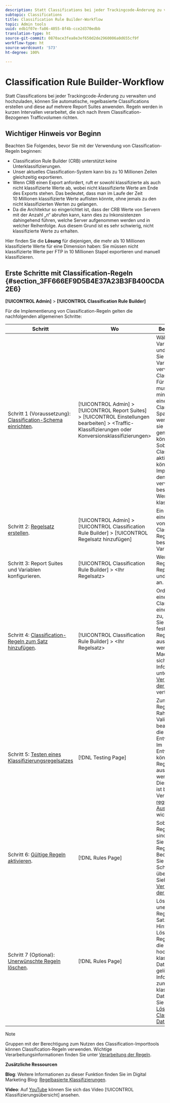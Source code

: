 ```yaml
---
description: Statt Classifications bei jeder Trackingcode-Änderung zu verwalten und hochzuladen, können Sie automatische, regelbasierte Classifications erstellen und diese auf mehrere Report Suites anwenden. Regeln werden in kurzen Intervallen verarbeitet, die sich nach Ihrem Classification-Bezogenen Trafficvolumen richten.
subtopic: Classifications
title: Classification Rule Builder-Workflow
topic: Admin tools
uuid: edb1f07e-fa86-4055-8f4b-cce2d370edbb
translation-type: ht
source-git-commit: 0870ace3fea8e3ef650d2de2960006a0d655cf9f
workflow-type: ht
source-wordcount: '573'
ht-degree: 100%

---
```



# Classification Rule Builder-Workflow

Statt Classifications bei jeder Trackingcode-Änderung zu verwalten und hochzuladen, können Sie automatische, regelbasierte Classifications erstellen und diese auf mehrere Report Suites anwenden. Regeln werden in kurzen Intervallen verarbeitet, die sich nach Ihrem Classification-Bezogenen Trafficvolumen richten.

## Wichtiger Hinweis vor Beginn

Beachten Sie Folgendes, bevor Sie mit der Verwendung von Classification-Regeln beginnen:

* Classification Rule Builder (CRB) unterstützt keine Unterklassifizierungen.
* Unser aktuelles Classification-System kann bis zu 10 Millionen Zeilen gleichzeitig exportieren.
* Wenn CRB einen Export anfordert, ruft er sowohl klassifizierte als auch nicht klassifizierte Werte ab, wobei nicht klassifizierte Werte am Ende des Exports stehen. Das bedeutet, dass man im Laufe der Zeit 10 Millionen klassifizierte Werte auflisten könnte, ohne jemals zu den nicht klassifizierten Werten zu gelangen.
* Da die Architektur so eingerichtet ist, dass der CRB Werte von Servern mit der Anzahl „n“ abrufen kann, kann dies zu Inkonsistenzen dahingehend führen, welche Server aufgenommen werden und in welcher Reihenfolge. Aus diesem Grund ist es sehr schwierig, nicht klassifizierte Werte zu erhalten.

Hier finden Sie die **Lösung** für diejenigen, die mehr als 10 Millionen klassifizierte Werte für eine Dimension haben: Sie müssen nicht klassifizierte Werte per FTP in 10 Millionen Stapel exportieren und manuell klassifizieren.

## Erste Schritte mit Classification-Regeln {#section_3FF666EF9D5B4E37A23B3FB400CDA2E6}

**[!UICONTROL Admin]** > **[!UICONTROL Classification Rule Builder]**

Für die Implementierung von Classification-Regeln gelten die nachfolgenden allgemeinen Schritte:

| Schritt | Wo | Beschreibung |
|--- |--- |--- |
| Schritt 1 (Voraussetzung): [Classification-Schema einrichten](https://docs.adobe.com/content/help/de-DE/analytics/components/classifications/c-classifications.html). | [!UICONTROL Admin] > [!UICONTROL Report Suites] > [!UICONTROL Einstellungen bearbeiten] > &lt;Traffic-Klassifizierungen oder Konversionsklassifizierungen> | Wählen Sie eine Variable aus und definieren Sie die für die Variable zu verwendenden Classifications. <br>Für Variablen muss mindestens eine Classification-Spalte erstellt werden, bevor sie in Regeln genutzt werden können.<br>Sobald Classifications aktiviert sind, können Sie den Importeur und den Rule Builder verwenden, um bestimmte Werte zu klassifizieren. |
| Schritt 2: [Regelsatz erstellen](/help/components/classifications/crb/classification-rule-set.md). | [!UICONTROL Admin] > [!UICONTROL Classification Rule Builder] > [!UICONTROL Regelsatz hinzufügen] | Ein Regelsatz ist eine Gruppe von Classification-Regeln für eine bestimmte Variable. |
| Schritt 3: Report Suites und Variablen konfigurieren. | [!UICONTROL Classification Rule Builder] >  &lt;Ihr Regelsatz> | Wenden Sie den Regelsatz auf Report Suites und Variablen an. |
| Schritt 4: [Classification-Regeln zum Satz hinzufügen](/help/components/classifications/crb/classification-quickstart-rules.md). | [!UICONTROL Classification Rule Builder] >  &lt;Ihr Regelsatz> | Ordnen Sie einer Classification eine Bedingung zu, und legen Sie die Aktion fest, die für die Regel ausgeführt werden soll.  Machen Sie sich mit den Informationen unter [Verarbeitung der Regeln](/help/components/classifications/crb/classification-quickstart-rules.md) vertraut. |
| Schritt 5: [Testen eines Klassifizierungsregelsatzes](/help/components/classifications/crb/classification-quickstart-rules.md) | [!DNL Testing Page] | Zum Testen der Regeln im Rahmen der Validierung bearbeiten Sie die Regeln im Entwurfsmodus. Im Entwurfsmodus können keine Regeln ausgeführt werden.<br>Dieser Schritt ist bei der Verwendung [regulärer Ausdrücke](/help/components/classifications/crb/classification-quickstart-rules.md) wichtig. |
| Schritt 6: [Gültige Regeln aktivieren](/help/components/classifications/crb/classification-rule-definitions.md). | [!DNL Rules Page] | Sobald die Regeln gültig sind, aktivieren Sie den Regelsatz.  Bei Bedarf können Sie vorhandene Schlüssel überschreiben. Siehe  [Verarbeitung der Regeln](/help/components/classifications/crb/classification-quickstart-rules.md). |
| Schritt 7 (Optional): [Unerwünschte Regeln löschen](/help/components/classifications/crb/classification-rule-definitions.md). | [!DNL Rules Page] | Löschen Sie die unerwünschten Regeln aus dem Satz.<br>Hinweis: Beim Löschen von Regeln werden die hochgeladenen klassifizierten Daten nicht gelöscht.  Informationen zum Löschen klassifizierter Daten finden Sie unter [Löschen von Classification-Daten](/help/components/classifications/importer/t-delete-classification-data.md). |

>[!NOTE]
>
>Gruppen mit der Berechtigung zum Nutzen des Classification-Importtools können Classification-Regeln verwenden. Wichtige Verarbeitungsinformationen finden Sie unter [Verarbeitung der Regeln](/help/components/classifications/crb/classification-quickstart-rules.md).

**Zusätzliche Ressourcen**

**Blog**: Weitere Informationen zu dieser Funktion finden Sie im Digital Marketing Blog: [Regelbasierte Klassifizierungen](https://theblog.adobe.com/rule-based-classifications-part-1-making-classifications-easier/).

**Video**: Auf [YouTube](https://www.youtube.com/watch?v=6laI5SBXY-I) können Sie sich das Video [!UICONTROL Klassifizierungsübersicht] ansehen.
